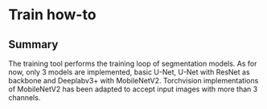 # Train how-to

## Summary
The training tool performs the training loop of segmentation models. As for now, only 3 models are implemented, basic U-Net, U-Net with ResNet as backbone and Deeplabv3+ with MobileNetV2.
Torchvision implementations of MobileNetV2 has been adapted to accept input images with more than 3 channels.


